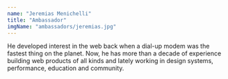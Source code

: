 ```yaml
---
name: "Jeremias Menichelli"
title: "Ambassador"
imgName: "ambassadors/jeremias.jpg"
---
```


He developed interest in the web back when a dial-up modem was the fastest thing on the planet. Now, he has more than a decade of experience building web products of all kinds and lately working in design systems, performance, education and community.
